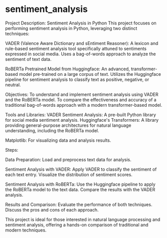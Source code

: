 # sentiment_analysis
Project Description: Sentiment Analysis in Python
This project focuses on performing sentiment analysis in Python, leveraging two distinct techniques:

VADER (Valence Aware Dictionary and sEntiment Reasoner):
A lexicon and rule-based sentiment analysis tool specifically attuned to sentiments expressed in social media.
Uses a bag-of-words approach to analyze the sentiment of text data.

RoBERTa Pretrained Model from Huggingface:
An advanced, transformer-based model pre-trained on a large corpus of text.
Utilizes the Huggingface pipeline for sentiment analysis to classify text as positive, negative, or neutral.

Objectives:
To understand and implement sentiment analysis using VADER and the RoBERTa model.
To compare the effectiveness and accuracy of a traditional bag-of-words approach with a modern transformer-based model.

Tools and Libraries:
VADER Sentiment Analysis: A pre-built Python library for social media sentiment analysis.
Huggingface's Transformers: A library providing general-purpose architectures for natural language understanding, including the RoBERTa model.

Matplotlib: For visualizing data and analysis results.

Steps:

Data Preparation:
Load and preprocess text data for analysis.

Sentiment Analysis with VADER:
Apply VADER to classify the sentiment of each text entry.
Visualize the distribution of sentiment scores.

Sentiment Analysis with RoBERTa:
Use the Huggingface pipeline to apply the RoBERTa model to the text data.
Compare the results with the VADER analysis.

Results and Comparison:
Evaluate the performance of both techniques.
Discuss the pros and cons of each approach.

This project is ideal for those interested in natural language processing and sentiment analysis, offering a hands-on comparison of traditional and modern techniques.
